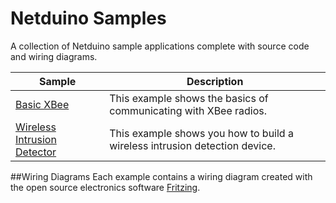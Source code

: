 Netduino Samples
===

A collection of Netduino sample applications complete with source code and wiring diagrams.

Sample                                               | Description
-----------------------------------------------------|------------------------------------------------------
[Basic XBee](BasicXBeeExample)                       |This example shows the basics of communicating with XBee radios.
[Wireless Intrusion Detector](WirelessInfraredSensor)|This example shows you how to build a wireless intrusion detection device.

##Wiring Diagrams
Each example contains a wiring diagram created with the open source electronics software [Fritzing](http://fritzing.org/download/).

